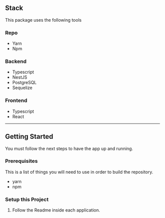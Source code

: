 ## Stack

This package uses the following tools

### Repo
- Yarn
- Npm

### Backend
- Typescript
- NestJS
- PostgreSQL
- Sequelize

### Frontend
- Typescript
- React

---


## Getting Started

You must follow the next steps to have the app up and running.

### Prerequisites

This is a list of things you will need to use in order to build the repository.

- yarn
- npm

### Setup this Project

1. Follow the Readme inside each application.

